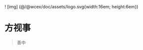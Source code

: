 <!--DESC: {"icon":"explore"} -->! [img] (@/@wcex/doc/assets/logo.svg{width:16em; height:6em})
# 方视事
> 善中